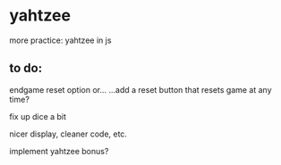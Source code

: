 # yahtzee
more practice: yahtzee in js


## to do:
endgame reset option or...
...add a reset button that resets game at any time?

fix up dice a bit

nicer display, cleaner code, etc.

implement yahtzee bonus?

